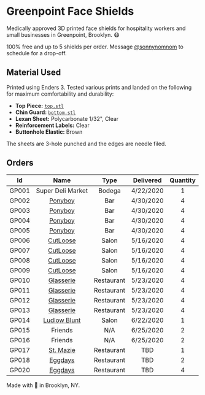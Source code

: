 # Greenpoint Face Shields

Medically approved 3D printed face shields for hospitality workers and small businesses in Greenpoint, Brooklyn. 😷

100% free and up to 5 shields per order. Message [@sonnynomnom](https://www.twitter.com/sonnynomnom) to schedule for a drop-off.

## Material Used

Printed using Enders 3. Tested various prints and landed on the following for maximum comfortability and durability:

- **Top Piece:** [`top.stl`](https://github.com/sonnynomnom/diy-face-shields/blob/master/top.stl)
- **Chin Guard:** [`bottom.stl`](https://github.com/sonnynomnom/diy-face-shields/blob/master/bottom.stl)
- **Lexan Sheet:** Polycarbonate 1/32", Clear
- **Reinforcement Labels:** Clear
- **Buttonhole Elastic:** Brown

The sheets are 3-hole punched and the edges are needle filed.

## Orders

| Id | Name | Type | Delivered | Quantity | 
| --- | :---: | :---: | :---: | :---: |
| GP001 | Super Deli Market | Bodega | 4/22/2020 | 1 | 
| GP002 | [Ponyboy](https://www.instagram.com/ponyboyny) | Bar | 4/30/2020 | 4 | 
| GP003 | [Ponyboy](https://www.instagram.com/ponyboyny) | Bar | 4/30/2020 | 4 | 
| GP004 | [Ponyboy](https://www.instagram.com/ponyboyny)| Bar | 4/30/2020 | 4 |
| GP005 | [Ponyboy](https://www.instagram.com/ponyboyny) | Bar | 4/30/2020 | 4 | 
| GP006 | [CutLoose](https://www.instagram.com/cutloosebk) | Salon | 5/16/2020 | 4 | 
| GP007 | [CutLoose](https://www.instagram.com/cutloosebk) | Salon | 5/16/2020 | 4 |
| GP008 | [CutLoose](https://www.instagram.com/cutloosebk) | Salon | 5/16/2020 | 4 | 
| GP009 | [CutLoose](https://www.instagram.com/cutloosebk) | Salon | 5/16/2020 | 4 | 
| GP010 | [Glasserie](https://www.instagram.com/glasserienyc) | Restaurant | 5/23/2020 | 4 | 
| GP011 | [Glasserie](https://www.instagram.com/glasserienyc) | Restaurant | 5/23/2020 | 4 | 
| GP012 | [Glasserie](https://www.instagram.com/glasserienyc) | Restaurant | 5/23/2020 | 4 |
| GP013 | [Glasserie](https://www.instagram.com/glasserienyc) | Restaurant | 5/23/2020 | 4 |
| GP014 | [Ludlow Blunt](https://www.instagram.com/ludlowblunt) | Salon | 6/22/2020 | 1 |
| GP015 | Friends | N/A | 6/25/2020 | 2 |
| GP016 | Friends | N/A | 6/25/2020 | 2 |
| GP017 | [St. Mazie](https://www.instagram.com/stmazie) | Restaurant | TBD | 1 |
| GP018 | [Eggdays](https://www.instagram.com/eggdaysny) | Restaurant | TBD | 2 |
| GP020 | [Eggdays](https://www.instagram.com/eggdaysny) | Restaurant | TBD | 4 |

Made with 💖 in Brooklyn, NY.
